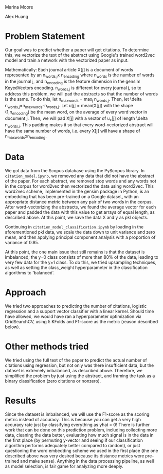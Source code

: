 Marina Moore

Alex Huang

# Problem Statement
Our goal was to predict whether a paper will get citations. To determine this, we vectorize the text of the abstract using Google's trained word2vec model and train a network with the vectorized paper as input.

Mathematically: Each journal article X[j] is a document of words represented by an n<sub>words,j</sub>x n<sub>encoding</sub> where n<sub>words</sub> is the number of words in the journal j, and n<sub>encoding</sub> is the feature dimension in the gensim KeyedVectors encoding. n<sub>words,j</sub> is different for every journal j, so to address this problem, we will pad the abstracts so that the number of words is the same. To do this, let n<sub>maxwords</sub> = max<sub>j</sub> n<sub>words,j</sub>. Then, let \delta n<sub>words,j</sub>=n<sub>maxwords</sub>-n<sub>words,j</sub>. Let u[j] = mean(X[j]) with the shape (1,n<sub>encoding</sub>) be the mean word, on the average of every word vector in document j. Then, we will pad X[j] with a vector of u<sub>x</sub>[j] of length \delta n<sub>words,j</sub>. This padding makes it so that every word-vectorized abstract will have the same number of words, i.e. every X[j] will have a shape of n<sub>maxwords</sub>xn<sub>encoding</sub>.

# Data
We got data from the Scopus database using the PyScopus library. In `citation_model.ipynb`, we removed any data that did not have the abstract of the paper. For each abstract, we removed stop words and any words not in the corpus for word2vec then vectorized the data using word2vec. This word2vec scheme, implemented in the gensim package in Python, is an embedding that has been pre-trained on a Google dataset, with an appropriate distance metric between any pair of two words in the corpus. After word-vectorizing the abstracts, we found the average vector for each paper and padded the data with this value to get arrays of equal length, as described above. At this point, we save the data X and y as pkl objects.


Continuing in `citation_model_classification.ipynb` by loading in the aforementioned pkl data, we scale the data down to unit variance and zero mean, and then applying principal component analysis with a proportion of variance of 0.95.

At this point, the one main issue that still remains is that the dataset is imbalanced; the y=0 class consists of more than 80% of the data, leading to very few data for the y=1 class. To do this, we tried upsampling techniques, as well as setting the class_weight hyperparameter in the classification algorithms to 'balanced'.

# Approach
We tried two approaches to predicting the number of citations, logistic regression and a support vector classifier with a linear kernel. Should time have allowed, we would have ran a hyperparameter optimization via GridSearchCV, using 5 KFolds and F1-score as the metric (reason described below).

# Other methods tried
We tried using the full text of the paper to predict the actual number of citations using regression, but not only was there insufficient data, but the dataset is extremely imbalanced, as described above.
Therefore, we simplified the problem by just using the abstract, and framing the task as a binary classification (zero citations or nonzero). 

# Results
Since the dataset is imbalanced, we will use the F1-score as the scoring metric instead of accuracy. This is because you can get a very high accuracy rate just by classifying everything as yhat = 0! There is further work that can be done on this prediction problem, including collecting more data, cleaning the data better, evaluating how much signal is in the data in the first place (by permuting y-vector and seeing if our classification algorithm performs adequately better compared to random), or just questioning the word embedding scheme we used in the first place (the one described above was very desired because its distance metrics were pre-trained and make sense). Anything in the data processing pipeline, as well as model selection, is fair game for analyzing more deeply.
